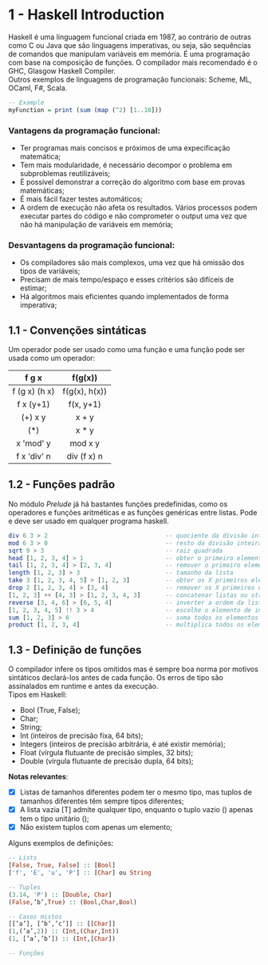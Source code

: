 # 1 - Haskell Introduction

Haskell é uma linguagem funcional criada em 1987, ao contrário de outras como C ou Java que são linguagens imperativas, ou seja, são sequências de comandos que manipulam variáveis em memória. É uma programação com base na composição de funções. O compilador mais recomendado é o GHC, Glasgow Haskell Compiler. <br>
Outros exemplos de linguagens de programação funcionais: Scheme, ML, OCaml, F#, Scala.

```Haskell
-- Example
myFunction = print (sum (map (^2) [1..10]))
```

### Vantagens da programação funcional:

- Ter programas mais concisos e próximos de uma expecificação matemática;
- Tem mais modularidade, é necessário decompor o problema em subproblemas reutilizáveis;
- É possível demonstrar a correção do algoritmo com base em provas matemáticas;
- É mais fácil fazer testes automáticos;
- A ordem de execução não afeta os resultados. Vários processos podem executar partes do código e não comprometer o output uma vez que não há manipulação de variáveis em memória;

### Desvantagens da programação funcional:

- Os compiladores são mais complexos, uma vez que há omissão dos tipos de variáveis;
- Precisam de mais tempo/espaço e esses critérios são difíceis de estimar;
- Há algoritmos mais eficientes quando implementados de forma imperativa;

## 1.1 - Convenções sintáticas

Um operador pode ser usado como uma função e uma função pode ser usada como um operador:

<div align="center">

|     f g x     |    f(g(x))    |
|:-------------:|:-------------:|
| f (g x) (h x) | f(g(x), h(x)) |
| f x (y+1)     | f(x, y+1)     |
| (+) x y       | x + y         |
| (*)           | x * y         |
| x 'mod' y     | mod x y       |
| f x 'div' n   | div (f x) n   |

</div>

## 1.2 - Funções padrão

No módulo *Prelude* já há bastantes funções predefinidas, como os operadores e funções aritméticas e as funções genéricas entre listas. Pode e deve ser usado em qualquer programa haskell.

```Haskell
div 6 3 > 2                                 -- quociente da divisão inteira
mod 6 3 > 0                                 -- resto da divisão inteira
sqrt 9 > 3                                  -- raiz quadrada
head [1, 2, 3, 4] > 1                       -- obter o primeiro elemento
tail [1, 2, 3, 4] > [2, 3, 4]               -- remover o primeiro elemento
length [1, 2, 3] > 3                        -- tamanho da lista
take 3 [1, 2, 3, 4, 5] > [1, 2, 3]          -- obter os X primeiros elementos
drop 2 [1, 2, 3, 4] > [3, 4]                -- remover os X primeiros elementos
[1, 2, 3] ++ [4, 3] > [1, 2, 3, 4, 3]       -- concatenar listas ou strings
reverse [3, 4, 6] > [6, 5, 4]               -- inverter a ordem da lista
[1, 2, 3, 4, 5] !! 3 > 4                    -- escolhe o elemento de index 3 da lista
sum [1, 2, 3] > 6                           -- soma todos os elementos da lista
product [1, 2, 3, 4]                        -- multiplica todos os elementos da lista
```

## 1.3 - Definição de funções

O compilador infere os tipos omitidos mas é sempre boa norma por motivos sintáticos declará-los antes de cada função. Os erros de tipo são assinalados em runtime e antes da execução. <br>
Tipos em Haskell:

- Bool (True, False);
- Char;
- String;
- Int (inteiros de precisão fixa, 64 bits);
- Integers (inteiros de precisão arbitrária, é até existir memória);
- Float (vírgula flutuante de precisão simples, 32 bits);
- Double (vírgula flutuante de precisão dupla, 64 bits);

**Notas relevantes**:

- [x] Listas de tamanhos diferentes podem ter o mesmo tipo, mas tuplos de tamanhos diferentes têm sempre tipos diferentes;
- [x] A lista vazia [T] admite qualquer tipo, enquanto o tuplo vazio () apenas tem o tipo unitário ();
- [x] Não existem tuplos com apenas um elemento;

Alguns exemplos de definições:

```Haskell
-- Lists
[False, True, False] :: [Bool]
['f', 'E', 'u', 'P'] :: [Char] ou String 

-- Tuples
(3.14, 'P') :: [Double, Char]
(False,’b’,True) :: (Bool,Char,Bool)

-- Casos mistos
[[’a’], [’b’,’c’]] :: [[Char]]
(1,(’a’,2)) :: (Int,(Char,Int))
(1, [’a’,’b’]) :: (Int,[Char])

-- Funções
```